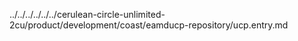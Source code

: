 ../../../../../../cerulean-circle-unlimited-2cu/product/development/coast/eamducp-repository/ucp.entry.md